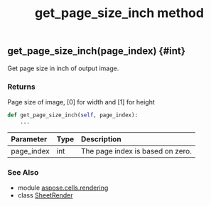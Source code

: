﻿---
title: get_page_size_inch method
second_title: Aspose.Cells for Python via .NET API References
description: 
type: docs
weight: 30
url: /aspose.cells.rendering/sheetrender/get_page_size_inch/
is_root: false
---

## get_page_size_inch(page_index) {#int}

Get page size in inch of output image.


### Returns 


Page size of image, [0] for width and [1] for height


```python
def get_page_size_inch(self, page_index):
    ...
```


| Parameter | Type | Description |
| :- | :- | :- |
| page_index | int | The page index is based on zero. |



### See Also
* module [aspose.cells.rendering](../../)
* class [SheetRender](/cells/python-net/aspose.cells.rendering/sheetrender)
